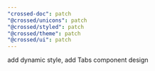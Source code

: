 ```yaml
---
"crossed-doc": patch
"@crossed/unicons": patch
"@crossed/styled": patch
"@crossed/theme": patch
"@crossed/ui": patch
---
```


add dynamic style, add Tabs component design
